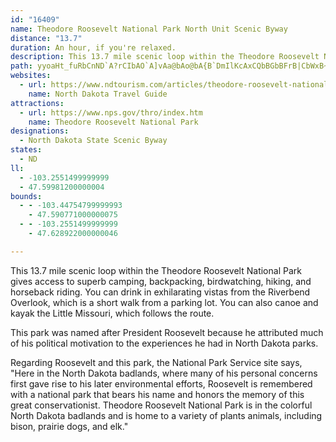 ```yaml
---
id: "16409"
name: Theodore Roosevelt National Park North Unit Scenic Byway
distance: "13.7"
duration: An hour, if you're relaxed.
description: This 13.7 mile scenic loop within the Theodore Roosevelt National Park gives access to superb camping, backpacking, birdwatching, hiking, and horseback riding. You can canoe and kayak the Little Missouri, which follows the route.
path: yyoaHt_fuRbCnND`A?rCIbAO`A]vAa@bAo@bA{B`DmIlKcAxCQbBGbBFrB|CbWxB~\IfBe@xAs@~@wA~@a@l@_@~A?r@DdAXdAhA`DjArC^d@r@Rh@@^Ul@s@xAsFXW`@Ur@Ib@Nx@n@`AxBbCxGvA`Dr@fAdDjDrDjCvClCr@xAb@lBNt@ZlFNvAl@xBXf@fMrOl@`Af@lBb@fDH~A?jE}@`IEzCTlFOrAyAfFyEzImEjJU`AcBzLEdBJnATjAfClEhBxBXf@X|@D~AUhA_@jA]^{@^cAEaCeBk@Ey@T}CrAk@f@gD`F}B~Bc@~@Gd@GdANhEGjDF`BV~@n@rAjB~Cl@rAR`AJrAn@rQK~B_@fAqBdCiAxBYnBG|AF|MLlBb@lBXp@hCzD^rBw@np@GhAc@fBmAhBy@d@oD\oAl@a@f@oApCsHhRmB~Bs@l@}CfBuDrAsB|By@NaDJoHxEuExC{@lAm@jA_@nA[vBMnBEpKKxBY`CmEnTi@t@sBl@o@^g@|AKxAKxFNfEFlAhAnFFjAIrC^dC?zAOdDo@xA{DlGk@rA_@dBY`CcB`HIzABjAxA~KNxAd@vLAdAGd@q@`A}@j@YZQj@C~AHd@P`@b@b@XFZKp@u@~@}E`@{@XQf@EdBAl@e@NsASyEHs@Xm@TS\Cj@XRh@XrB@tB[xF_@xBw@fD{@~AsDrAg@j@iAlC_@j@_Ax@oAFqGwBoBGiBLqD|@iCd@gCLmF?qLeAcDDmGd@yBl@s@j@mBlBiAlBy@`Dk@xF}AlF_@lDDxDl@tECdB[`Bc@x@i@h@cDdBcAhAcAbBs@lBeBnHo@~DYtDC~@H~ALr@^jAz@tApBrAjAnA\z@Pz@HhAA~@W`Be@dAiAx@cCXu@d@IR_@dASlBKtCDrBZvBf@tAjAdB|@lBZjA\pBJ|BA~As@lLEtCXjFTfBh@jCr@`Cv@dB`EfGb@rBN`FP~@\x@n@`A|@b@x@LtAf@h@j@n@~@l@jAhAhDn@vAbCxC^n@h@dCNxE^xDh@~Br@rB~@lBjAlBfBlBhBfAfCdAp@p@h@fAXxBElBm@dEsAlHKrABrAJr@R~@h@jAbBrAnCx@fFLxAKvCg@nDsAr@Q|CAxARtB~@rAzAh@dARf@^~AT~B?lA_@rFEdBDhDRjDNdA^tANd@zA~Bb@jADf@?pAKxAYzAiCfGS~@SpBAhAH|BT~Ab@tAd@x@dAjAhBx@`AFt@G
websites:
  - url: https://www.ndtourism.com/articles/theodore-roosevelt-national-park-north-unit-scenic-byway
    name: North Dakota Travel Guide
attractions:
  - url: https://www.nps.gov/thro/index.htm
    name: Theodore Roosevelt National Park
designations:
  - North Dakota State Scenic Byway
states:
  - ND
ll:
  - -103.2551499999999
  - 47.59981200000004
bounds:
  - - -103.44754799999993
    - 47.590771000000075
  - - -103.2551499999999
    - 47.628922000000046

---
```


This 13.7 mile scenic loop within the Theodore Roosevelt National Park gives access to superb camping, backpacking, birdwatching, hiking, and horseback riding. You can drink in exhilarating vistas from the Riverbend Overlook, which is a short walk from a parking lot. You can also canoe and kayak the Little Missouri, which follows the route.

This park was named after President Roosevelt because he attributed much of his political motivation to the experiences he had in North Dakota parks.

Regarding Roosevelt and this park, the National Park Service site says, "Here in the North Dakota badlands, where many of his personal concerns first gave rise to his later environmental efforts, Roosevelt is remembered with a national park that bears his name and honors the memory of this great conservationist. Theodore Roosevelt National Park is in the colorful North Dakota badlands and is home to a variety of plants animals, including bison, prairie dogs, and elk."
